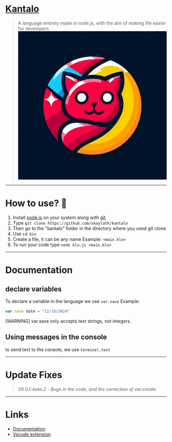# [Kantalo](https://kantalo.kesug.com)
> A language entirely made in node.js, with the aim of making life easier for developers.
![Kantalo](./kantalo_o.jpeg)

---

# How to use? 🤔

1. Install [node.js](https://nodejs.org/) on your system along with [git](https://git-scm.com/downloads)
2. Type `git clone https://github.com/skaylatk/kantalo`
3. Then go to the "kantalo" folder in the directory where you used git clone
4. Use `cd bin`
5. Create a file, it can be any name Example: `<main.klo>`
6. To run your code type `node klo.js <main.klo>`

---

# Documentation

## declare variables

To declare a variable in the language we use `var.save`
Example:

```js
var.save date = "12/16/2024"
```

[WARNING] var.save only accepts text strings, not integers.


## Using messages in the console
to send text to the console, we use `terminal.text`

---
# Update Fixes

> *V0.0.1-beta.2* -  _Bugs in the code, and the correction of var.create_

---
# Links

- [Documentation](https://kantalo.kesug.com/?i=1)
- [Vscode extension](https://marketplace.visualstudio.com/items?itemName=Skaylatk.kantalo)
